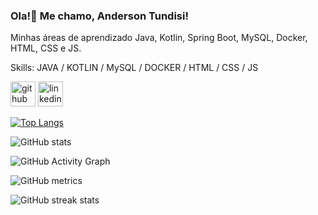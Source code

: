 ###  Ola!👋 Me chamo, Anderson Tundisi!

Minhas áreas de aprendizado Java, Kotlin, Spring Boot, MySQL, Docker, HTML, CSS e JS.

Skills: JAVA / KOTLIN / MySQL / DOCKER / HTML / CSS / JS

[<img src='https://cdn.jsdelivr.net/npm/simple-icons@3.0.1/icons/github.svg' alt='github' height='40'>](https://github.com/AndersonTundisi)  [<img src='https://cdn.jsdelivr.net/npm/simple-icons@3.0.1/icons/linkedin.svg' alt='linkedin' height='40'>](https://www.linkedin.com/in/https://www.linkedin.com/in/andersontundisi//)

[![Top Langs](https://github-readme-stats.vercel.app/api/top-langs/?username=AndersonTundisi)](https://github.com/anuraghazra/github-readme-stats)

![GitHub stats](https://github-readme-stats.vercel.app/api?username=AndersonTundisi&show_icons=true&count_private=true)  

![GitHub Activity Graph](https://activity-graph.herokuapp.com/graph?username=AndersonTundisi)  

![GitHub metrics](https://metrics.lecoq.io/AndersonTundisi)  

![GitHub streak stats](https://streak-stats.demolab.com/?user=AndersonTundisi)  
